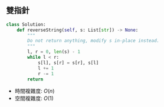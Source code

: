 ## 雙指針
```python
class Solution:
    def reverseString(self, s: List[str]) -> None:
        """
        Do not return anything, modify s in-place instead.
        """
        l, r = 0, len(s) - 1
        while l < r:
            s[l], s[r] = s[r], s[l]
            l += 1
            r -= 1
        return
```
* 時間複雜度: $O(n)$
* 空間複雜度: $O(1)$
